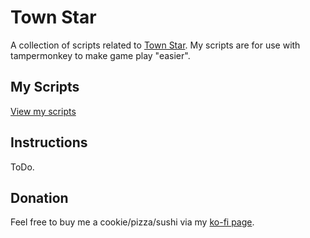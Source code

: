 # Town Star
A collection of scripts related to [Town Star](https://townstar.com/).
My scripts are for use with tampermonkey to make game play "easier".

## My Scripts
[View my scripts](https://github.com/MohKari/town-star/tree/main/my-scripts)

## Instructions
ToDo.

## Donation
Feel free to buy me a cookie/pizza/sushi via my [ko-fi page](https://ko-fi.com/mohkari).